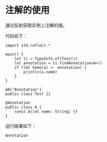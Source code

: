# 注解的使用

通过反射获取实例上注解的值。

代码如下：
<!-- verify -->

```cangjie
import std.reflect.*

main() {
    let ti = TypeInfo.of(Test())
    let annotation = ti.findAnnotation<A>()
    if (let Some(a) <- annotation) {
        println(a.name)
    }
}

@A["Annotation"]
public class Test {}

@Annotation
public class A {
    const A(let name: String) {}
}
```

运行结果如下：

```text
Annotation
```
